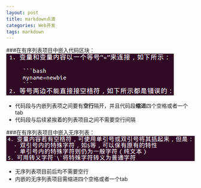 ```yaml
---
layout: post
title: markdown点滴
categories: Web开发
tags: markdown
---
```


###在有序列表项目中嵌入代码区块：
![failed to load image](/images/codeblock_in_ol.png "hehe")

- 代码段与内嵌列表项之间要有**空行**隔开，并且代码段**缩进**四个空格或者一个tab
- 代码段与后续紧挨着的列表项目之间不需要空行间隔

###在有序列表项目中嵌入无序列表：
![failed to load image](/images/ul_in_ol.png "haha")

- 无序列表项目前后均不需要空行
- 内嵌的无序列表项目需缩进四个空格或者一个tab
